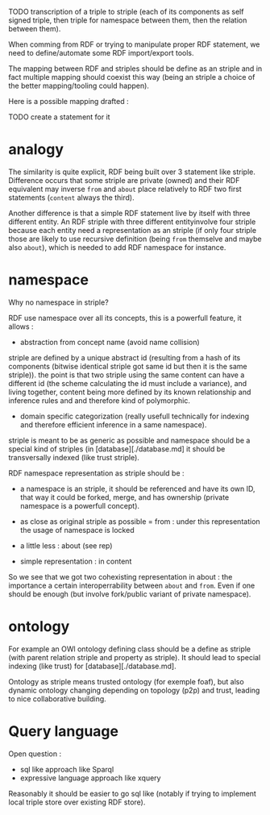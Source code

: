  TODO transcription of a triple to striple (each of its components as self signed triple, then triple for namespace between them, then the relation between them).  

When comming from RDF or trying to manipulate proper RDF statement, we need to define/automate some RDF import/export tools.

The mapping between RDF and striples should be define as an striple and in fact multiple mapping should coexist this way (being an striple a choice of the better mapping/tooling could happen).

Here is a possible mapping drafted :





TODO create a statement for it


# analogy

The similarity is quite explicit, RDF being built over 3 statement like striple. Difference occurs that some striple are private (owned) and their RDF equivalent may inverse `from` and `about` place relatively to RDF two first statements (`content` always the third).

Another difference is that a simple RDF statement live by itself with three different entity. An RDF striple with three different entityinvolve four striple because each entity need a representation as an striple (if only four striple those are likely to use recursive definition (being `from` themselve and maybe also `about`), which is needed to add RDF namespace for instance.

# namespace


Why no namespace in striple?

RDF use namespace over all its concepts, this is a powerfull feature, it allows :
- abstraction from concept name (avoid name collision)

striple are defined by a unique abstract id (resulting from a hash of its components (bitwise identical striple got same id but then it is the same striple)).
the point is that two striple using the same content can have a different id (the scheme calculating the id must include a variance), and living together, content being more defined by its known relationship and inference rules and and therefore kind of polymorphic.

- domain specific categorization (really usefull technically for indexing and therefore efficient inference in a same namespace).

striple is meant to be as generic as possible and namespace should be a special kind of striples (in [database][./database.md] it should be transversally indexed (like trust striple).

RDF namespace representation as striple should be :

- a namespace is an striple, it should be referenced and have its own ID, that way it could be forked, merge, and has ownership (private namespace is a powerfull concept).
+ as close as original striple as possible = from : under this representation the usage of namespace is locked

+ a little less : about (see rep)

+ simple representation : in content

So we see that we got two cohexisting representation in about : the importance a certain interoperrability between `about` and `from`. Even if one should be enough (but involve fork/public variant of private namespace).

# ontology

For example an OWl ontology defining class should be a define as striple (with parent relation striple and property as striple). It should lead to special indexing (like trust) for [database][./database.md].

Ontology as striple means trusted ontology (for exemple foaf), but also dynamic ontology changing depending on topology (p2p) and trust, leading to nice collaborative building.

# Query language

Open question :
- sql like approach like Sparql
- expressive language approach like xquery

Reasonably it should be easier to go sql like (notably if trying to implement local triple store over existing RDF store).

